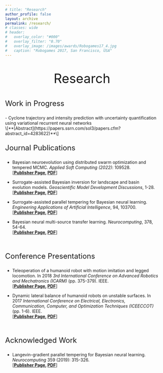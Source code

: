 ```yaml
---
# title: "Research"
author_profile: false
layout: archive
permalink: /research/
# classes: wide
# header:
#   overlay_color: "#000"
#   overlay_filter: "0.70"
#   overlay_image: /images/awards/Robogames17_4.jpg
#   caption: "Robogames 2017, San Francisco, USA"
---
```

<p style="text-align: center; font-size:42px;"> Research </p>
<p style="text-align: left; font-size:24px;"> Work in Progress </p>
 - Cyclone trajectory and intensity prediction with uncertainty quantification using
variational recurrent neural networks <br>
\[**[Abstract](https://papers.ssrn.com/sol3/papers.cfm?abstract_id=4283622)**\]

 <br>

<p style="text-align: left; font-size:24px;"> Journal Publications </p> 

 - Bayesian neuroevolution using distributed swarm optimization and tempered MCMC. *Applied Soft Computing (2022)*: 109528. <br>
 \[**[Publisher Page](https://www.sciencedirect.com/science/article/pii/S1568494622006056), [PDF](https://github.com/arpit-kapoor/Research/raw/main/2022/Kapoor_ASOC2022.pdf)**\]

 - Surrogate-assisted Bayesian inversion for landscape and basin evolution models. *Geoscientific Model Development Discussions*, 1-28. <br>
 \[**[Publisher Page](https://gmd.copernicus.org/articles/13/2959/2020/gmd-13-2959-2020.html), [PDF](https://github.com/arpit-kapoor/Research/raw/main/2020/Chandra_GMD2020.pdf)**\]

 - Surrogate-assisted parallel tempering for Bayesian neural learning. *Engineering Applications of Artificial Intelligence*, 94, 103700. <br>
 \[**[Publisher Page](https://www.sciencedirect.com/science/article/abs/pii/S0952197620301299), [PDF](https://github.com/arpit-kapoor/Research/raw/main/2020/Chandra_EngAppAI2020.pdf)**\]

 - Bayesian neural multi-source transfer learning. *Neurocomputing*, 378, 54-64. <br>
 \[**[Publisher Page](https://www.sciencedirect.com/science/article/abs/pii/S0925231219314213), [PDF](https://github.com/arpit-kapoor/Research/raw/main/2020/Chandra_NC2020.pdf)**\]

<br>

<p style="text-align: left; font-size:24px;"> Conference Presentations </p> 

 - Teleoperation of a humanoid robot with motion imitation and legged locomotion. In 2018 *3rd International Conference on Advanced Robotics and Mechatronics (ICARM)* (pp. 375-379). IEEE. <br>
 \[**[Publisher Page](https://ieeexplore.ieee.org/document/8610719), [PDF](https://github.com/arpit-kapoor/Research/raw/main/2018/Teleop2018.pdf)**\]

 - Dynamic lateral balance of humanoid robots on unstable surfaces. In 2017 *International Conference on Electrical, Electronics, Communication, Computer, and Optimization Techniques (ICEECCOT)* (pp. 1-6). IEEE. <br>
 \[**[Publisher Page](https://ieeexplore.ieee.org/abstract/document/8284564), [PDF](https://github.com/arpit-kapoor/Research/raw/main/2017/Dynamic2017.pdf)**\]

<br>

<p style="text-align: left; font-size:24px;"> Acknowledged Work</p> 

 - Langevin-gradient parallel tempering for Bayesian neural learning. *Neurocomputing* 359 (2019): 315-326. <br>
  \[**[Publisher Page](https://www.sciencedirect.com/science/article/abs/pii/S0925231219308069), [PDF](https://github.com/arpit-kapoor/Research/raw/main/2019/Chandra_LangevinNeurocom2019.pdf)**\]

